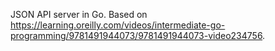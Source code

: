 JSON API server in Go. Based on https://learning.oreilly.com/videos/intermediate-go-programming/9781491944073/9781491944073-video234756.
